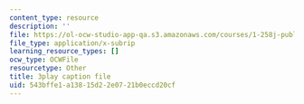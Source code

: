 ```yaml
---
content_type: resource
description: ''
file: https://ol-ocw-studio-app-qa.s3.amazonaws.com/courses/1-258j-public-transportation-systems-spring-2017/543bffe1a13815d22e0721b0eccd20cf_wzB8Rhm3xCU.srt
file_type: application/x-subrip
learning_resource_types: []
ocw_type: OCWFile
resourcetype: Other
title: 3play caption file
uid: 543bffe1-a138-15d2-2e07-21b0eccd20cf
---
```

